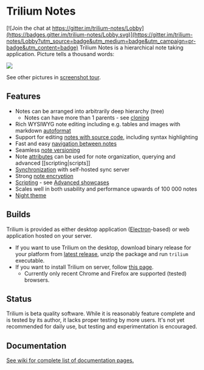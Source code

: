 # Trilium Notes

[![Join the chat at https://gitter.im/trilium-notes/Lobby](https://badges.gitter.im/trilium-notes/Lobby.svg)](https://gitter.im/trilium-notes/Lobby?utm_source=badge&utm_medium=badge&utm_campaign=pr-badge&utm_content=badge)
Trilium Notes is a hierarchical note taking application. Picture tells a thousand words:

![](https://raw.githubusercontent.com/wiki/zadam/trilium/images/screenshot.png)

See other pictures in [screenshot tour](https://github.com/zadam/trilium/wiki/Screenshot-tour).

## Features

* Notes can be arranged into arbitrarily deep hierarchy (tree)
   * Notes can have more than 1 parents - see [cloning](https://github.com/zadam/trilium/wiki/Cloning-notes)
* Rich WYSIWYG note editing including e.g. tables and images with markdown [autoformat](https://github.com/zadam/trilium/wiki/Text-editor#autoformat)
* Support for editing [notes with source code](https://raw.githubusercontent.com/wiki/zadam/trilium/images/code-note.png), including syntax highlighting
* Fast and easy [navigation between notes](https://github.com/zadam/trilium/wiki/Note-navigation)
* Seamless [note versioning](https://github.com/zadam/trilium/wiki/Note-revisions)
* Note [attributes](https://github.com/zadam/trilium/wiki/Attributes) can be used for note organization, querying and advanced [[scripting|scripts]]
* [Synchronization](https://github.com/zadam/trilium/wiki/Synchronization) with self-hosted sync server
* Strong [note encryption](https://github.com/zadam/trilium/wiki/Protected-notes)
* [Scripting](https://github.com/zadam/trilium/wiki/Scripts) - see [Advanced showcases](https://github.com/zadam/trilium/wiki/Advanced-showcases)
* Scales well in both usability and performance upwards of 100 000 notes
* [Night theme](https://github.com/zadam/trilium/wiki/Themes)

## Builds

Trilium is provided as either desktop application ([Electron](https://electronjs.org)-based) or web application hosted on your server.

* If you want to use Trilium on the desktop, download binary release for your platform from [latest release](https://github.com/zadam/trilium/releases/latest), unzip the package and run ```trilium``` executable.
* If you want to install Trilium on server, follow [this page](https://github.com/zadam/trilium/wiki/Server-installation).
  * Currently only recent Chrome and Firefox are supported (tested) browsers.

## Status

Trilium is beta quality software. While it is reasonably feature complete and is tested by its author, it lacks proper testing by more users. It's not yet recommended for daily use, but testing and experimentation is encouraged.

## Documentation

[See wiki for complete list of documentation pages.](https://github.com/zadam/trilium/wiki/)